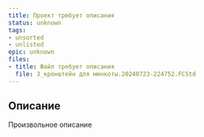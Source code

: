 ```yaml
---
title: Проект требует описания
status: unknown
tags:
- unsorted
- unlisted
epic: unknown
files:
- title: Файл требует описания
  file: 3_кронштейн для минкоты.20240723-224752.FCStd
---
```



## Описание

Произвольное описание